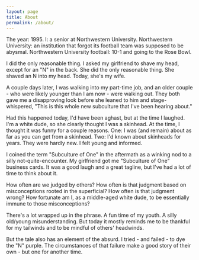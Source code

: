 ```yaml
---
layout: page
title: About
permalink: /about/
---
```

The year: 1995. I: a senior at Northwestern University. Northwestern University: an institution that forgot its football team was supposed to be abysmal. Northwestern University football: 10-1 and going to the Rose Bowl.

I did the only reasonable thing. I asked my girlfriend to shave my head, except for an "N" in the back. She did the only reasonable thing. She shaved an N into my head. Today, she's my wife.

A couple days later, I was walking into my part-time job, and an older couple - who were likely younger than I am now - were walking out. They both gave me a disapproving look before she leaned to him and stage-whispered, "This is this whole new subculture that I've been hearing about."

Had this happened today, I'd have been aghast, but at the time I laughed. I'm a white dude, so she clearly thought I was a skinhead. At the time, I thought it was funny for a couple reasons. One: I was (and remain) about as far as you can get from a skinhead. Two: I'd known about skinheads for years. They were hardly new. I felt young and informed.

I coined the term "Subculture of One" in the aftermath as a winking nod to a silly not-quite-encounter. My girlfriend got me "Subculture of One" business cards. It was a good laugh and a great tagline, but I've had a lot of time to think about it.

How often are we judged by others? How often is that judgment based on misconceptions rooted in the superficial? How often is that judgment wrong? How fortunate am I, as a middle-aged white dude, to be essentially immune to those misconceptions?

There's a lot wrapped up in the phrase. A fun time of my youth. A silly old/young misunderstanding. But today it mostly reminds me to be thankful for my tailwinds and to be mindful of others' headwinds.

But the tale also has an element of the absurd. I tried - and failed - to dye the "N" purple. The circumstances of that failure make a good story of their own - but one for another time.